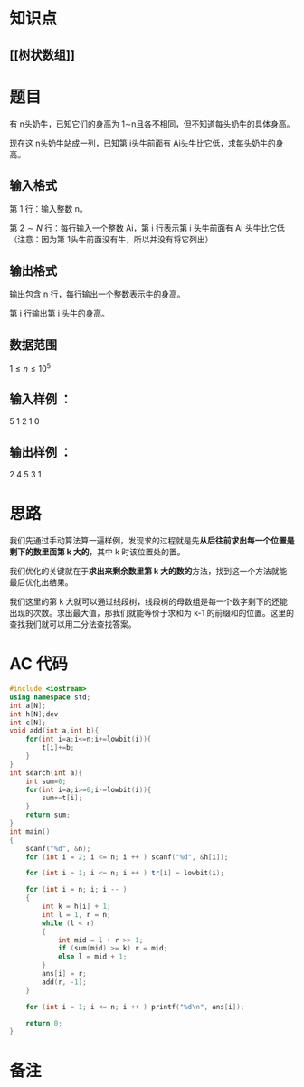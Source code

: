 # 知识点
  ## [[树状数组]] 
# 题目
 有 n头奶牛，已知它们的身高为 1∼n且各不相同，但不知道每头奶牛的具体身高。

现在这 n头奶牛站成一列，已知第 i头牛前面有 Ai头牛比它低，求每头奶牛的身高。

## 输入格式
第 1 行：输入整数 n。

第 $2\sim N$ 行：每行输入一个整数 Ai，第 i 行表示第 i 头牛前面有 Ai 头牛比它低（注意：因为第 1头牛前面没有牛，所以并没有将它列出）

## 输出格式
输出包含 n 行，每行输出一个整数表示牛的身高。

第 i 行输出第 i 头牛的身高。

## 数据范围
$1≤n≤10^5$
## 输入样例 ：
5
1
2
1
0
## 输出样例 ：
2
4
5
3
1

# 思路
我们先通过手动算法算一遍样例，发现求的过程就是先**从后往前求出每一个位置是剩下的数里面第 k 大的**，其中 k 时该位置处的置。

我们优化的关键就在于**求出来剩余数里第 k 大的数的**方法，找到这一个方法就能最后优化出结果。

我们这里的第 k 大就可以通过线段树，线段树的母数组是每一个数字剩下的还能出现的次数。求出最大值，那我们就能等价于求和为 k-1 的前缀和的位置。这里的查找我们就可以用二分法查找答案。



# AC 代码
```cpp
#include <iostream>
using namespace std;
int a[N];
int h[N];dev
int c[N];
void add(int a,int b){
	for(int i=a;i<=n;i+=lowbit(i)){
		t[i]+=b;
	}
}
int search(int a){
	int sum=0;
	for(int i=a;i>=0;i-=lowbit(i)){
		sum+=t[i];
	}
	return sum;
}
int main()
{
    scanf("%d", &n);
    for (int i = 2; i <= n; i ++ ) scanf("%d", &h[i]);

    for (int i = 1; i <= n; i ++ ) tr[i] = lowbit(i);

    for (int i = n; i; i -- )
    {
        int k = h[i] + 1;
        int l = 1, r = n;
        while (l < r)
        {
            int mid = l + r >> 1;
            if (sum(mid) >= k) r = mid;
            else l = mid + 1;
        }
        ans[i] = r;
        add(r, -1);
    }

    for (int i = 1; i <= n; i ++ ) printf("%d\n", ans[i]);

    return 0;
}
```
# 备注
